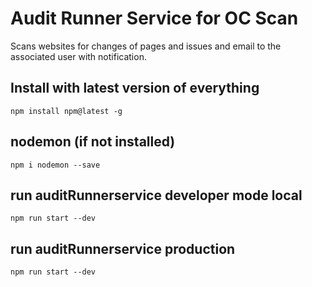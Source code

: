 # Audit Runner Service for OC Scan

Scans websites for changes of pages and issues and email to the associated user with notification.

## Install with latest version of everything
`npm install npm@latest -g`

## nodemon (if not installed)
`npm i nodemon --save`

## run auditRunnerservice developer mode local
`npm run start --dev` 

## run auditRunnerservice production
`npm run start --dev`